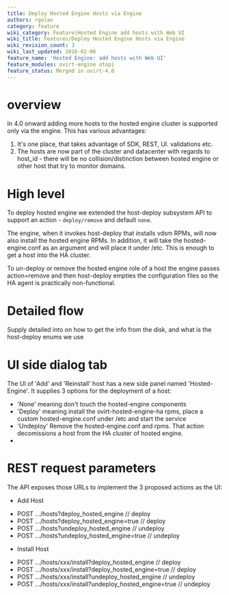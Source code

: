 ```yaml
---
title: Deploy Hosted Engine Hosts via Engine
authors: rgolan
category: feature
wiki_category: Feature|Hosted Engine add hosts with Web UI
wiki_title: Features/Deploy Hosted Engine Hosts via Engine
wiki_revision_count: 3
wiki_last_updated: 2016-02-06
feature_name: 'Hosted Engine: add hosts with Web UI'
feature_modules: ovirt-engine otopi
feature_status: Merged in ovirt-4.0
---
```


# overview
In 4.0 onward adding more hosts to the hosted engine cluster is supported only via the engine.
This has various advantages:
1. It's one place, that takes advantage of SDK, REST, UI. validations etc.
2. The hosts are now part of the cluster and datacenter with regards to host_id - there will be no collision/distinction between hosted engine or other
host that try to monitor domains.

# High level
To deploy hosted engine we extended the host-deploy subsystem API to support an action - `deploy/remove` and default `none`.

The engine, when it invokes host-deploy that installs vdsm RPMs, will now also install the hosted engine RPMs.  In addition, it will take the hosted-engine.conf as an argument and will place it under /etc.
This is enough to get a host into the HA cluster.

To un-deploy or remove the hosted engine role of a host the engine passes action=remove and then host-deploy empties the configuration files so the HA agent is practically non-functional.

# Detailed flow
Supply detailed into on how to get the info from the disk, and what is the host-deploy enums we use

# UI side dialog tab
The UI of 'Add' and 'Reinstall' host has a new side panel named 'Hosted-Engine'. It supplies 3 options for the deployment of a host:
- 'None' meaning don't touch the hosted-engine components
- 'Deploy' meaning install the ovirt-hosted-engine-ha rpms, place a custom hosted-engine.conf under /etc and start the service
- 'Undeploy' Remove the hosted-engine.conf and rpms. That action decomissions a host from the HA cluster of hosted engine.
- 
# REST request parameters
The API exposes those URLs to implement the 3 proposed actions as the UI:
* Add Host
 - POST .../hosts?deploy_hosted_engine                         // deploy
 - POST .../hosts?deploy_hosted_engine=true                    // deploy
 - POST .../hosts?undeploy_hosted_engine                       // undeploy
 - POST .../hosts?undeploy_hosted_engine=true                  // undeploy

* Install Host
 - POST .../hosts/xxx/install?deploy_hosted_engine             // deploy
 - POST .../hosts/xxx/install?deploy_hosted_engine=true        // deploy
 - POST .../hosts/xxx/install?undeploy_hosted_engine           // undeploy
 - POST .../hosts/xxx/install?undeploy_hosted_engine=true      // undeploy
